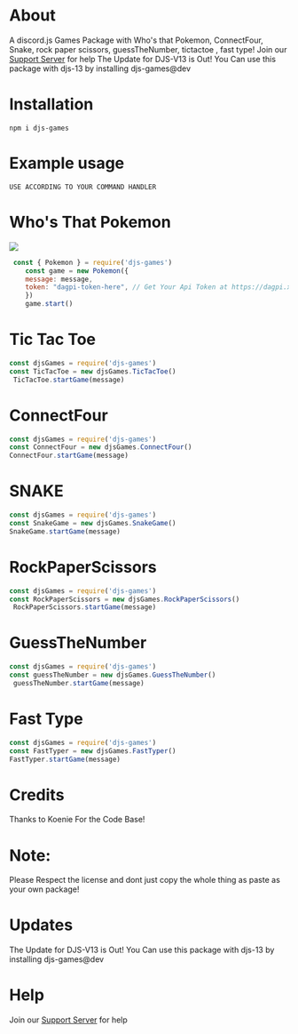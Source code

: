# About
A discord.js Games Package with Who's that Pokemon, ConnectFour, Snake, rock paper scissors, guessTheNumber, tictactoe , fast type!
Join our [Support Server](https://discord.gg/jDP2FbvCdk) for help
The Update for DJS-V13 is Out! You Can use this package with djs-13 by installing djs-games@dev

# Installation

```npm i djs-games```

# Example usage

```
USE ACCORDING TO YOUR COMMAND HANDLER
```

**Who's That Pokemon**
=== 
![](https://cdn.discordapp.com/attachments/856573008302309376/856574463453691934/npmpokemon.gif)
```js
 const { Pokemon } = require('djs-games')
    const game = new Pokemon({
    message: message,
    token: "dagpi-token-here", // Get Your Api Token at https://dagpi.xyz/dashboard
    })
    game.start()
```

**Tic Tac Toe**
=== 

```js
const djsGames = require('djs-games')
const TicTacToe = new djsGames.TicTacToe()
 TicTacToe.startGame(message)
```

**ConnectFour**
===

```js
const djsGames = require('djs-games')
const ConnectFour = new djsGames.ConnectFour()
ConnectFour.startGame(message)
```

**SNAKE**
===

```js
const djsGames = require('djs-games')
const SnakeGame = new djsGames.SnakeGame()
SnakeGame.startGame(message)
```

**RockPaperScissors**
===

```js
const djsGames = require('djs-games')
const RockPaperScissors = new djsGames.RockPaperScissors()
 RockPaperScissors.startGame(message)
```

**GuessTheNumber**
===

```js
const djsGames = require('djs-games')
const guessTheNumber = new djsGames.GuessTheNumber()
 guessTheNumber.startGame(message)
```

**Fast Type**
===

```js
const djsGames = require('djs-games')
const FastTyper = new djsGames.FastTyper()
FastTyper.startGame(message)

```

# Credits
Thanks to Koenie For the Code Base!

# Note: 
Please Respect the license and dont just copy  the whole thing as paste as your own package!

# Updates

The Update for DJS-V13 is Out! You Can use this package with djs-13 by installing djs-games@dev

# Help

Join our [Support Server](https://discord.gg/jDP2FbvCdk) for help
